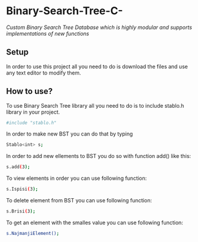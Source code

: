 # Binary-Search-Tree-C-
_Custom Binary Search Tree Database which is highly modular and supports implementations of new functions_

## Setup
In order to use this project all you need to do is download the files and use any text editor to modify them.
## How to use?
To use Binary Search Tree library all you need to do is to include stablo.h library in your project.
```sh
#include "stablo.h"
```
In order to make new BST you can do that by typing
```sh
Stablo<int> s;
```
In order to add new ellements to BST you do so with function add() like this:
```sh
s.add(3);
```
To view elements in order you can use following function:
```sh
s.Ispisi(3);
```
To delete element from BST you can use following function:
```sh
s.Brisi(3);
```
To get an element with the smalles value you can use following function:
```sh
s.NajmanjiElement();
```
